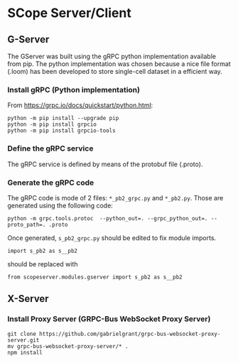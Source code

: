 # SCope Server/Client

## G-Server

The GServer was built using the gRPC python implementation available from pip. The python implementation was chosen because a nice file format (.loom) has been developed to store single-cell dataset in a efficient way.

### Install gRPC (Python implementation)

From https://grpc.io/docs/quickstart/python.html:
```
python -m pip install --upgrade pip
python -m pip install grpcio
python -m pip install grpcio-tools
```

### Define the gRPC service
The gRPC service is defined by means of the protobuf file (.proto).

### Generate the gRPC code

The gRPC code is mode of 2 files: `*_pb2_grpc.py` and `*_pb2.py`. Those are generated using the following code:
```
python -m grpc.tools.protoc  --python_out=. --grpc_python_out=. --proto_path=. .proto
```

Once generated, `s_pb2_grpc.py` should be edited to fix module imports.

```
import s_pb2 as s__pb2
```

should be replaced with

```
from scopeserver.modules.gserver import s_pb2 as s__pb2
```

## X-Server

### Install Proxy Server (GRPC-Bus WebSocket Proxy Server)

```
git clone https://github.com/gabrielgrant/grpc-bus-websocket-proxy-server.git
mv grpc-bus-websocket-proxy-server/* .
npm install
```
